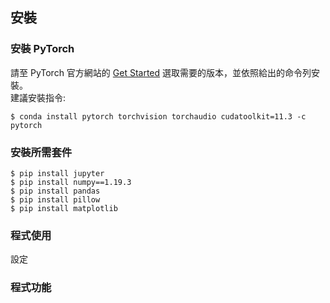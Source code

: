 ## 安裝
### 安裝 PyTorch
請至 PyTorch 官方網站的 [Get Started](https://pytorch.org/get-started/locally/) 選取需要的版本，並依照給出的命令列安裝。  
建議安裝指令:
```console
$ conda install pytorch torchvision torchaudio cudatoolkit=11.3 -c pytorch
```

### 安裝所需套件
```console
$ pip install jupyter 
$ pip install numpy==1.19.3 
$ pip install pandas 
$ pip install pillow 
$ pip install matplotlib
```

### 程式使用
設定
### 程式功能
